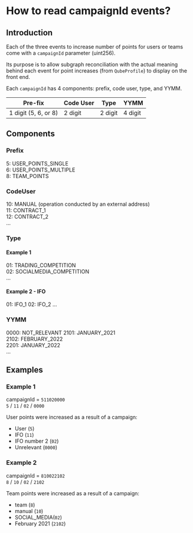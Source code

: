 # How to read campaignId events?

## Introduction

Each of the three events to increase number of points for users or teams come with a `campaignId` parameter (uint256).

Its purpose is to allow subgraph reconciliation with the actual meaning behind each event for point increases (from `QubeProfile`) to display on the front end.

Each `campaignId` has 4 components: prefix, code user, type, and YYMM.

| Pre-fix              | Code User | Type    | YYMM    |
| -------------------- | --------- | ------- | ------- |
| 1 digit (5, 6, or 8) | 2 digit   | 2 digit | 4 digit |

## Components

### Prefix

5: USER_POINTS_SINGLE <br/>
6: USER_POINTS_MULTIPLE<br/>
8: TEAM_POINTS <br/>

### CodeUser

10: MANUAL (operation conducted by an external address)<br/>
11: CONTRACT_1<br/>
12: CONTRACT_2<br/>
...

### Type

#### Example 1

01: TRADING_COMPETITION<br/>
02: SOCIALMEDIA_COMPETITION<br/>
...

#### Example 2 - IFO

01: IFO_1
02: IFO_2
...

### YYMM

0000: NOT_RELEVANT
2101: JANUARY_2021<br/>
2102: FEBRUARY_2022<br/>
2201: JANUARY_2022<br/>
...

## Examples

### Example 1

campaignId = `511020000`<br/>
`5` / `11` / `02` / `0000`<br/>

User points were increased as a result of a campaign:

- User (`5`)
- IFO (`11`)
- IFO number 2 (`02`)
- Unrelevant (`0000`)

### Example 2

campaignId = `810022102`<br/>
`8` / `10` / `02` / `2102`<br/>

Team points were increased as a result of a campaign:

- team (`8`)
- manual (`10`)
- SOCIAL_MEDIA(`02`)
- February 2021 (`2102`)
